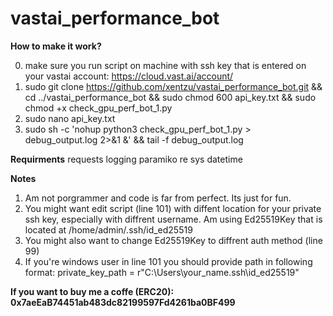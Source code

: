 # vastai_performance_bot

**How to make it work?**

0. make sure you run script on machine with ssh key that is entered on your vastai account: https://cloud.vast.ai/account/
1. sudo git clone https://github.com/xentzu/vastai_performance_bot.git && cd ../vastai_performance_bot && sudo chmod 600 api_key.txt && sudo chmod +x check_gpu_perf_bot_1.py
2. sudo nano api_key.txt
3. sudo sh -c 'nohup python3 check_gpu_perf_bot_1.py > debug_output.log 2>&1 &' && tail -f debug_output.log

**Requirments**
requests
logging
paramiko
re
sys
datetime

**Notes**
1. Am not porgrammer and code is far from perfect. Its just for fun.
2. You might want edit script (line 101) with diffent location for your private ssh key, especially with diffrent username. Am using Ed25519Key that is located at /home/admin/.ssh/id_ed25519
3. You might also want to change Ed25519Key to diffrent auth method (line 99)
4. If you're windows user in line 101 you should provide path in following format: private_key_path = r"C:\Users\your_name\.ssh\id_ed25519"


**If you want to buy me a coffe (ERC20):  0x7aeEaB74451ab483dc82199597Fd4261ba0BF499**

